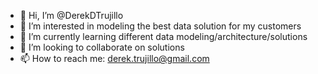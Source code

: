 - 👋 Hi, I’m @DerekDTrujillo
- 👀 I’m interested in modeling the best data solution for my customers
- 🌱 I’m currently learning different data modeling/architecture/solutions
- 💞️ I’m looking to collaborate on solutions
- 📫 How to reach me: derek.trujillo@gmail.com

<!---
DerekDTrujillo/DerekDTrujillo is a ✨ special ✨ repository because its `README.md` (this file) appears on your GitHub profile.
You can click the Preview link to take a look at your changes.
--->

